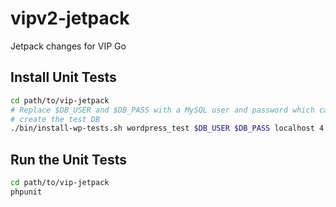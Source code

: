 # vipv2-jetpack

Jetpack changes for VIP Go


## Install Unit Tests

```bash
cd path/to/vip-jetpack
# Replace $DB_USER and $DB_PASS with a MySQL user and password which can 
# create the test DB
./bin/install-wp-tests.sh wordpress_test $DB_USER $DB_PASS localhost 4.2.2
```

## Run the Unit Tests

```bash
cd path/to/vip-jetpack
phpunit
```
